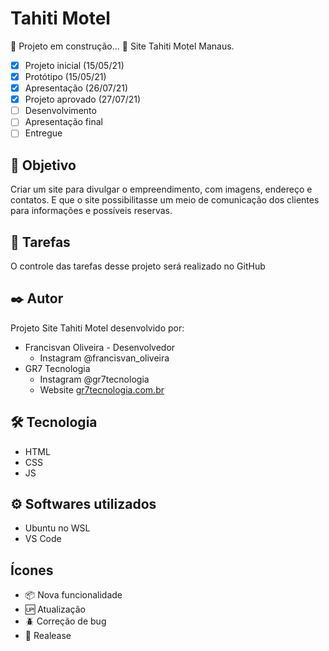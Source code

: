 # Tahiti Motel

:construction: Projeto em construção... :construction:
Site Tahiti Motel Manaus.

- [x] Projeto inicial (15/05/21)
- [x] Protótipo (15/05/21)
- [x] Apresentação (26/07/21)
- [x] Projeto aprovado (27/07/21)
- [ ] Desenvolvimento 
- [ ] Apresentação final
- [ ] Entregue

## 🚀 Objetivo

Criar um site para divulgar o empreendimento, com imagens, endereço e contatos. E que o site possibilitasse um meio de comunicação dos clientes para informações e possíveis reservas.

## :open_book: Tarefas

O controle das tarefas desse projeto será realizado no GitHub

## ✒️ Autor

Projeto Site Tahiti Motel desenvolvido por:

* Francisvan Oliveira - Desenvolvedor
    - Instagram @francisvan_oliveira
* GR7 Tecnologia
    - Instagram @gr7tecnologia
    - Website <a href="https://www.gr7tecnologia.com.br/" target="_blank">gr7tecnologia.com.br</a>

## 🛠️ Tecnologia

* HTML
* CSS
* JS

## ⚙️ Softwares utilizados

* Ubuntu no WSL
* VS Code

## Ícones

- :package: Nova funcionalidade
- :up: Atualização
- :beetle: Correção de bug
- :checkered_flag: Realease
